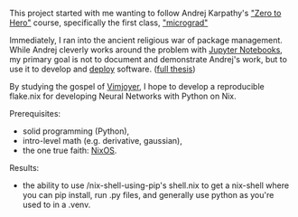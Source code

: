 This project started with me wanting to follow Andrej Karpathy's ["Zero to Hero"](https://karpathy.ai/zero-to-hero.html) course, specifically the first class, ["micrograd"](https://www.youtube.com/watch?v=VMj-3S1tku0)

Immediately, I ran into the ancient religious war of package management.  While Andrej cleverly works around the problem with [Jupyter Notebooks](https://jupyter.org), my primary goal is not to document and demonstrate Andrej's work, but to use it to develop and [deploy](https://edolstra.github.io/pubs/nspfssd-lisa2004-final.pdf) software. ([full thesis](https://edolstra.github.io/pubs/phd-thesis.pdf))

By studying the gospel of [Vimjoyer](https://www.youtube.com/watch?v=6fftiTJ2vuQ), I hope to develop a reproducible flake.nix for developing Neural Networks with Python on Nix.

Prerequisites: 
- solid programming (Python), 
- intro-level math (e.g. derivative, gaussian), 
- the one true faith: [NixOS](https://nixos.org/).

Results:
- the ability to use /nix-shell-using-pip's shell.nix to get a nix-shell where you can pip install, run .py files, and generally use python as you're used to in a .venv.